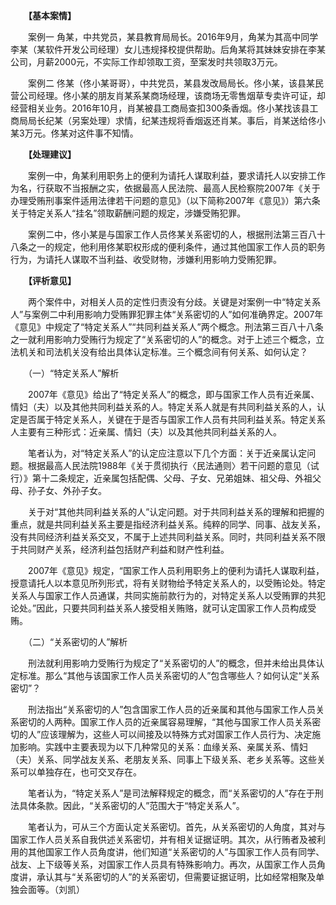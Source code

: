 　　**【基本案情】**

　　案例一 角某，中共党员，某县教育局局长。2016年9月，角某为其高中同学李某（某软件开发公司经理）女儿违规择校提供帮助。后角某将其妹妹安排在李某公司，月薪2000元，不实际工作却领取工资，至案发时共领取3万元。

　　案例二 佟某（佟小某哥哥），中共党员，某县发改局局长。佟小某，该县某民营公司经理。佟小某的朋友肖某系某商场经理，该商场无零售烟草专卖许可证，却经营相关业务。2016年10月，肖某被县工商局查扣300条香烟。佟小某找该县工商局局长纪某（另案处理）求情，纪某违规将香烟返还肖某。事后，肖某送给佟小某3万元。佟某对这件事不知情。

　　**【处理建议】**

　　案例一中，角某利用职务上的便利为请托人谋取利益，要求请托人以安排工作为名，行获取不当报酬之实，依据最高人民法院、最高人民检察院2007年《关于办理受贿刑事案件适用法律若干问题的意见》（以下简称2007年《意见》）第六条关于特定关系人“挂名”领取薪酬问题的规定，涉嫌受贿犯罪。

　　案例二中，佟小某是与国家工作人员佟某关系密切的人，根据刑法第三百八十八条之一的规定，他利用佟某职权形成的便利条件，通过其他国家工作人员的职务行为，为请托人谋取不当利益、收受财物，涉嫌利用影响力受贿犯罪。

　　**【评析意见】**

　　两个案件中，对相关人员的定性归责没有分歧。关键是对案例一中“特定关系人”与案例二中利用影响力受贿罪犯罪主体“关系密切的人”如何准确界定。2007年《意见》中规定了“特定关系人”“共同利益关系人”两个概念。刑法第三百八十八条之一就利用影响力受贿行为规定了“关系密切的人”的概念。对于上述三个概念，立法机关和司法机关没有给出具体认定标准。三个概念间有何关系、如何认定？

　　（一）“特定关系人”解析

　　2007年《意见》给出了“特定关系人”的概念，即与国家工作人员有近亲属、情妇（夫）以及其他共同利益关系的人。特定关系人就是有共同利益关系的人，认定是否属于特定关系人，关键在于是否与国家工作人员有共同利益关系。特定关系人主要有三种形式：近亲属、情妇（夫）以及其他共同利益关系的人。

　　笔者认为，对“特定关系人”的认定应注意以下几个方面：关于近亲属认定问题。根据最高人民法院1988年《关于贯彻执行〈民法通则〉若干问题的意见（试行）》第十二条规定，近亲属包括配偶、父母、子女、兄弟姐妹、祖父母、外祖父母、孙子女、外孙子女。

　　关于对“其他共同利益关系的人”认定问题。对于共同利益关系的理解和把握的重点，就是共同利益关系主要是指经济利益关系。纯粹的同学、同事、战友关系，没有共同经济利益关系交叉，不属于上述共同利益关系。同时，共同利益关系不限于共同财产关系，经济利益包括财产利益和财产性利益。

　　2007年《意见》规定，“国家工作人员利用职务上的便利为请托人谋取利益，授意请托人以本意见所列形式，将有关财物给予特定关系人的，以受贿论处。特定关系人与国家工作人员通谋，共同实施前款行为的，对特定关系人以受贿罪的共犯论处。”因此，只要共同利益关系人接受相关贿赂，就可认定国家工作人员构成受贿。

　　（二）“关系密切的人”解析

　　刑法就利用影响力受贿行为规定了“关系密切的人”的概念，但并未给出具体认定标准。那么“其他与该国家工作人员关系密切的人”包含哪些人？如何认定“关系密切”？

　　刑法指出“关系密切的人”包含国家工作人员的近亲属和其他与国家工作人员关系密切的人两种。国家工作人员的近亲属容易理解，“其他与国家工作人员关系密切的人”应该理解为，这些人可以间接及以特殊方式对国家工作人员行为、决定施加影响。实践中主要表现为以下几种常见的关系：血缘关系、亲属关系、情妇（夫）关系、同学战友关系、老朋友关系、同事上下级关系、老乡关系等。这些关系可以单独存在，也可交叉存在。

　　笔者认为，“特定关系人”是司法解释规定的概念，而“关系密切的人”存在于刑法具体条款。因此，“关系密切的人”范围大于“特定关系人”。

　　笔者认为，可从三个方面认定关系密切。首先，从关系密切的人角度，其对与国家工作人员关系自我供述关系密切，并有相关证据证明。其次，从行贿者及被利用的其他国家工作人员角度讲，他们知道“关系密切的人”与国家工作人员有同学、战友、上下级等关系，对国家工作人员具有特殊影响力。再次，从国家工作人员角度讲，承认其与“关系密切的人”的关系密切，但需要证据证明，比如经常相聚及单独会面等。（刘凯）